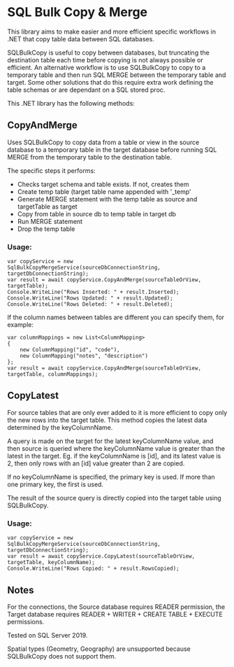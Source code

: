﻿# SQL Bulk Copy & Merge

This library aims to make easier and more efficient specific workflows in .NET that copy table data between SQL databases.

SQLBulkCopy is useful to copy between databases, but truncating the destination table each time before copying is not always possible or efficient.
An alternative workflow is to use SQLBulkCopy to copy to a temporary table and then run SQL MERGE between the temporary table and target.
Some other solutions that do this require extra work defining the table schemas or are dependant on a SQL stored proc.

This .NET library has the following methods:

## CopyAndMerge
Uses SQLBulkCopy to copy data from a table or view in the source database to a temporary table in the target database before running SQL MERGE from the temporary table to the destination table.

The specific steps it performs:
-   Checks target schema and table exists. If not, creates them
-   Create temp table (target table name appended with '_temp'
-   Generate MERGE statement with the temp table as source and targetTable as target
-   Copy from table in source db to temp table in target db
-   Run MERGE statement
-   Drop the temp table

### Usage:
```
var copyService = new SqlBulkCopyMergeService(sourceDbConnectionString, targetDbConnectionString);
var result = await copyService.CopyAndMerge(sourceTableOrView, targetTable);
Console.WriteLine("Rows Inserted: " + result.Inserted);
Console.WriteLine("Rows Updated: " + result.Updated);
Console.WriteLine("Rows Deleted: " + result.Deleted);
```

If the column names between tables are different you can specify them, for example:
```
var columnMappings = new List<ColumnMapping>
{
    new ColumnMapping("id", "code"),
    new ColumnMapping("notes", "description")
};
var result = await copyService.CopyAndMerge(sourceTableOrView, targetTable, columnMappings);
```

## CopyLatest
For source tables that are only ever added to it is more efficient to copy only the new rows into the target table.
This method copies the latest data determined by the keyColumnName.

A query is made on the target for the latest keyColumnName value, and then source is queried where the keyColumnName value is greater than the latest in the target.
Eg. if the keyColumnName is [id], and its latest value is 2, then only rows with an [id] value greater than 2 are copied.

If no keyColumnName is specified, the primary key is used. If more than one primary key, the first is used.

The result of the source query is directly copied into the target table using SQLBulkCopy.

### Usage:
```
var copyService = new SqlBulkCopyMergeService(sourceDbConnectionString, targetDbConnectionString);
var result = await copyService.CopyLatest(sourceTableOrView, targetTable, keyColumnName);
Console.WriteLine("Rows Copied: " + result.RowsCopied);
```

## Notes
For the connections, the Source database requires READER permission, the Target database requires READER + WRITER + CREATE TABLE + EXECUTE permissions.

Tested on SQL Server 2019.

Spatial types (Geometry, Geography) are unsupported because SQLBulkCopy does not support them.